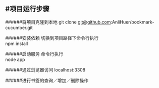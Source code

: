 #项目运行步骤
----------------

######将项目克隆到本地
git clone  git@github.com:AnliHuer/bookmark-cucumber.git

######安装依赖
切换到项目路径下命令行执行     
npm install

######启动服务
命令行执行       
node app

######通过浏览器访问
localhost:3308

######进行书签的查询／增加／删除操作
